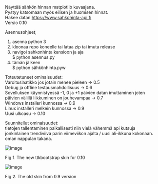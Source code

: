 Näyttää sähkön hinnan matplotlib kuvaajana.  
Pystyy katsomaan myös eilisen ja huomisen hinnat.  
Hakee datan https://www.sahkohinta-api.fi  
Versio 0.10

Asennusohjeet;  
1) asenna python 3
2) kloonaa repo koneelle tai lataa zip tai imuta release
3) navigoi sahkonhinta kansioon ja aja  
   $ python asennus.py  
5) tämän jälkeen  
   $ python sähkönhinta.pyw  

Toteutetuneet ominaisuudet:   
Varoituslaatikko jos jotain menee pieleen -> 0.5   
Debug ja offline testausmahdollisuus ->  0.6   
Sovelluksen käynnistyessä -1, 0 ja +1 päivien datan imuttaminen joten päivien välillä liikkuminen on jouhevampaa -> 0.7   
Windows installeri kunnossa -> 0.9  
Linux installeri melkein kunnossa -> 0.9    
Uusi ulkoasu -> 0.10  
  
Suunnitellut ominaisuudet:  
tietojen tallentaminen paikallisesti niin vielä vähemmä api kutsuja  
jonkinlainen trendiviiva parin viimeviikon ajalta / uusi ali-ikkuna kokonaan. oman nappulan takana.  

![image](https://github.com/4motionEnjoyer/sahkonhinta/assets/99203040/2d81ce98-eae4-4ba0-8e21-8a5f69fa7359)
  
Fig 1. The new ttkbootstrap skin for 0.10
  
  
![image](https://github.com/4motionEnjoyer/sahkonhinta/assets/99203040/b0337cf8-d097-4222-a69b-3a4cfde31c1a)
  
Fig 2. The old skin from 0.9 version 
  

